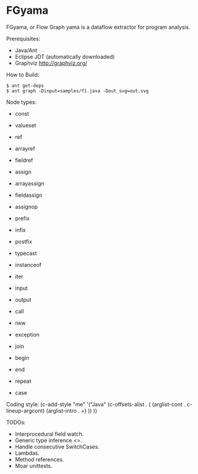 # FGyama

FGyama, or Flow Graph yama is a dataflow extractor for program analysis.

Prerequisites:

  * Java/Ant
  * Eclipse JDT (automatically downloaded)
  * Graphviz http://graphviz.org/

How to Build:

    $ ant get-deps
    $ ant graph -Dinput=samples/f1.java -Dout_svg=out.svg

Node types:

  * const
  * valueset
  * ref
  * arrayref
  * fieldref
  * assign
  * arrayassign
  * fieldassign
  * assignop
  * prefix
  * infix
  * postfix
  * typecast
  * instanceof
  * iter

  * input
  * output
  * call
  * new
  * exception

  * join
  * begin
  * end
  * repeat
  * case

Coding style:
  (c-add-style "me"
             '("Java"
               (c-offsets-alist . (
				   (arglist-cont . c-lineup-argcont)
				   (arglist-intro . +)
                                   ))
               ))

TODOs:

  * Interprocedural field watch.
  * Generic type inference <>.
  * Handle consecutive SwitchCases.
  * Lambdas.
  * Method references.
  * Moar unittests.

